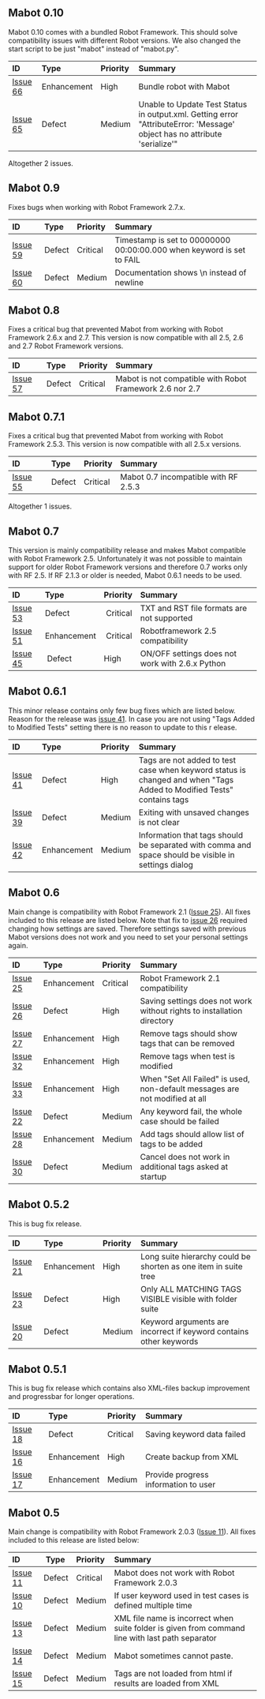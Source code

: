 ## Mabot 0.10 ##

Mabot 0.10 comes with a bundled Robot Framework. This should solve compatibility issues with different Robot versions. We also changed the start script to be just "mabot" instead of "mabot.py".

| **ID** | **Type** | **Priority** | **Summary** |
|:-------|:---------|:-------------|:------------|
| [Issue 66](https://code.google.com/p/robotframework-mabot/issues/detail?id=66) | Enhancement | High         | Bundle robot with Mabot |
| [Issue 65](https://code.google.com/p/robotframework-mabot/issues/detail?id=65) | Defect   | Medium       | Unable to Update Test Status in output.xml. Getting error "AttributeError: 'Message' object has no attribute 'serialize'" |

Altogether 2 issues.

## Mabot 0.9 ##

Fixes bugs when working with Robot Framework 2.7.x.

| **ID** | **Type** | **Priority** | **Summary** |
|:-------|:---------|:-------------|:------------|
| [Issue 59](https://code.google.com/p/robotframework-mabot/issues/detail?id=59) | Defect   | Critical     | Timestamp is set to 00000000 00:00:00.000 when keyword is set to FAIL |
| [Issue 60](https://code.google.com/p/robotframework-mabot/issues/detail?id=60) | Defect   | Medium       | Documentation shows \n instead of newline |

## Mabot 0.8 ##

Fixes a critical bug that prevented Mabot from working with Robot Framework 2.6.x and 2.7. This version is now compatible with all 2.5, 2.6 and 2.7 Robot Framework versions.

| **ID** | **Type** | **Priority** | **Summary** |
|:-------|:---------|:-------------|:------------|
| [Issue 57](https://code.google.com/p/robotframework-mabot/issues/detail?id=57) | Defect   | Critical     | Mabot is not compatible with Robot Framework 2.6 nor 2.7 |


## Mabot 0.7.1 ##

Fixes a critical bug that prevented Mabot from working with Robot Framework 2.5.3. This version is now compatible with all 2.5.x versions.

| **ID** | **Type** | **Priority** | **Summary** |
|:-------|:---------|:-------------|:------------|
| [Issue 55](https://code.google.com/p/robotframework-mabot/issues/detail?id=55) | Defect   | Critical     | Mabot 0.7 incompatible with RF 2.5.3 |

Altogether 1 issues.


## Mabot 0.7 ##

This version is mainly compatibility release and makes Mabot compatible with Robot Framework 2.5. Unfortunately it was not possible to maintain support for older Robot Framework versions and therefore 0.7 works
only with RF 2.5. If RF 2.1.3 or older is needed, Mabot 0.6.1 needs to be used.

| **ID** | **Type** | **Priority** | **Summary** |
|:-------|:---------|:-------------|:------------|
| [Issue 53](https://code.google.com/p/robotframework-mabot/issues/detail?id=53) | Defect   | Critical     | TXT and RST file formats are not supported |
| [Issue 51](https://code.google.com/p/robotframework-mabot/issues/detail?id=51) | Enhancement | Critical     | Robotframework 2.5 compatibility |
| [Issue 45](https://code.google.com/p/robotframework-mabot/issues/detail?id=45) | Defect   | High         | ON/OFF settings does not work with 2.6.x Python |


## Mabot 0.6.1 ##

This minor release contains only few bug fixes which are listed below. Reason for the release was [issue 41](https://code.google.com/p/robotframework-mabot/issues/detail?id=41). In case you are not using "Tags Added to Modified Tests" setting there is no reason to update to this r
elease.

| **ID** | **Type** | **Priority** | **Summary** |
|:-------|:---------|:-------------|:------------|
| [Issue 41](https://code.google.com/p/robotframework-mabot/issues/detail?id=41) | Defect   | High         | Tags are not added to test case when keyword status is changed and when "Tags Added to Modified Tests" contains tags |
| [Issue 39](https://code.google.com/p/robotframework-mabot/issues/detail?id=39) | Defect   | Medium       | Exiting with unsaved changes is not clear |
| [Issue 42](https://code.google.com/p/robotframework-mabot/issues/detail?id=42) | Enhancement | Medium       | Information that tags should be separated with comma and space should be visible in settings dialog |

## Mabot 0.6 ##

Main change is compatibility with Robot Framework 2.1 ([Issue 25](https://code.google.com/p/robotframework-mabot/issues/detail?id=25)). All fixes included to this release are listed below. Note that fix to [issue 26](https://code.google.com/p/robotframework-mabot/issues/detail?id=26) required changing how settings are saved. Therefore settings saved with previous Mabot versions does not work and you need to set your personal settings again.


| **ID** | **Type** | **Priority** | **Summary** |
|:-------|:---------|:-------------|:------------|
| [Issue 25](https://code.google.com/p/robotframework-mabot/issues/detail?id=25) |Enhancement | Critical     | Robot Framework 2.1 compatibility |
| [Issue 26](https://code.google.com/p/robotframework-mabot/issues/detail?id=26) | Defect   | High         | Saving settings does not work without rights to installation directory |
| [Issue 27](https://code.google.com/p/robotframework-mabot/issues/detail?id=27) | Enhancement | High         | Remove tags should show tags that can be removed |
| [Issue 32](https://code.google.com/p/robotframework-mabot/issues/detail?id=32) | Enhancement | High         | Remove tags when test is modified |
| [Issue 33](https://code.google.com/p/robotframework-mabot/issues/detail?id=33) | Enhancement | High         | When "Set All Failed" is used, non-default messages are not modified at all |
| [Issue 22](https://code.google.com/p/robotframework-mabot/issues/detail?id=22) | Defect   | Medium       | Any keyword fail, the whole case should be failed |
| [Issue 28](https://code.google.com/p/robotframework-mabot/issues/detail?id=28) | Enhancement | Medium       | Add tags should allow list of tags to be added |
| [Issue 30](https://code.google.com/p/robotframework-mabot/issues/detail?id=30) | Defect   | Medium       | Cancel does not work in additional tags asked at startup |


## Mabot 0.5.2 ##

This is bug fix release.

| **ID** | **Type** | **Priority** | **Summary** |
|:-------|:---------|:-------------|:------------|
| [Issue 21](https://code.google.com/p/robotframework-mabot/issues/detail?id=21) | Enhancement | High         | Long suite hierarchy could be shorten as one item in suite tree |
| [Issue 23](https://code.google.com/p/robotframework-mabot/issues/detail?id=23) | Defect   | High         | Only ALL MATCHING TAGS VISIBLE visible with folder suite |
| [Issue 20](https://code.google.com/p/robotframework-mabot/issues/detail?id=20) | Defect   | Medium       | Keyword arguments are incorrect if keyword contains other keywords |


## Mabot 0.5.1 ##

This is bug fix release which contains also XML-files backup improvement and progressbar for longer operations.

| **ID** | **Type** | **Priority** | **Summary** |
|:-------|:---------|:-------------|:------------|
| [Issue 18](https://code.google.com/p/robotframework-mabot/issues/detail?id=18) | Defect   | Critical     | Saving keyword data failed |
| [Issue 16](https://code.google.com/p/robotframework-mabot/issues/detail?id=16) | Enhancement | High         | Create backup from XML |
| [Issue 17](https://code.google.com/p/robotframework-mabot/issues/detail?id=17) | Enhancement | Medium       | Provide progress information to user |


## Mabot 0.5 ##

Main change is compatibility with Robot Framework 2.0.3 ([Issue 11](https://code.google.com/p/robotframework-mabot/issues/detail?id=11)). All fixes included to this release are listed below:

| **ID** | **Type** | **Priority** | **Summary** |
|:-------|:---------|:-------------|:------------|
| [Issue 11](https://code.google.com/p/robotframework-mabot/issues/detail?id=11) | Defect   | Critical     | Mabot does not work with Robot Framework 2.0.3 |
| [Issue 10](https://code.google.com/p/robotframework-mabot/issues/detail?id=10) | Defect   | Medium       | If user keyword used in test cases is defined multiple time |
| [Issue 13](https://code.google.com/p/robotframework-mabot/issues/detail?id=13) | Defect   | Medium       | XML file name is incorrect when suite folder is given from command line with last path separator  |
| [Issue 14](https://code.google.com/p/robotframework-mabot/issues/detail?id=14) | Defect   | Medium       | Mabot sometimes cannot paste. |
| [Issue 15](https://code.google.com/p/robotframework-mabot/issues/detail?id=15) | Defect   | Medium       | Tags are not loaded from html if results are loaded from XML |